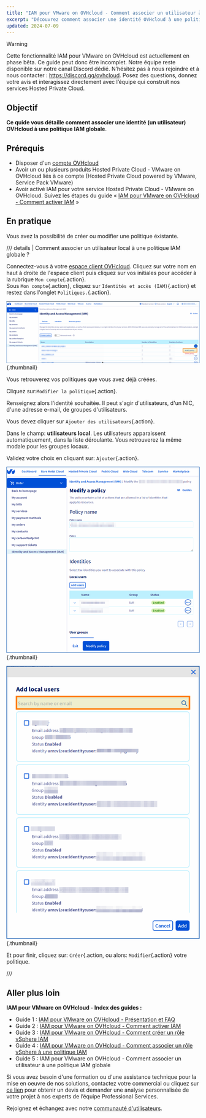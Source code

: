 ```yaml
---
title: "IAM pour VMware on OVHcloud - Comment associer un utilisateur à une politique IAM globale"
excerpt: "Découvrez comment associer une identité OVHcloud à une politique IAM"
updated: 2024-07-09
---
```

<style>
details>summary {
    color:rgb(33, 153, 232) !important;
    cursor: pointer;
}
details>summary::before {
    content:'\25B6';
    padding-right:1ch;
}
details[open]>summary::before {
    content:'\25BC';
}
</style>

> [!warning]
>
> Cette fonctionnalité IAM pour VMware on OVHcloud est actuellement en phase bêta. Ce guide peut donc être incomplet. Notre équipe reste disponible sur notre canal Discord dédié. N’hésitez pas à nous rejoindre et à nous contacter : <https://discord.gg/ovhcloud>. Posez des questions, donnez votre avis et interagissez directement avec l’équipe qui construit nos services Hosted Private Cloud.
>

## Objectif

**Ce quide vous détaille comment associer une identité (un utilisateur) OVHcloud à une politique IAM globale**.

## Prérequis

- Disposer d'un [compte OVHcloud](/pages/account_and_service_management/account_information/ovhcloud-account-creation)
- Avoir un ou plusieurs produits Hosted Private Cloud - VMware on OVHcloud liés à ce compte (Hosted Private Cloud powered by VMware, Service Pack VMware)
- Avoir activé IAM pour votre service Hosted Private Cloud - VMware on OVHcloud. Suivez les étapes du guide « [IAM pour VMware on OVHcloud - Comment activer IAM](/pages/hosted_private_cloud/hosted_private_cloud_powered_by_vmware/vmware_iam_activation) »

## En pratique

Vous avez la possibilité de créer ou modifier une politique éxistante.

/// details | Comment associer un utilisateur local à une politique IAM globale ?

Connectez-vous à votre [espace client OVHcloud](/links/manager). Cliquez sur votre nom en haut à droite de l'espace client puis cliquez sur vos initiales pour accéder à la rubrique `Mon compte`{.action}.<br>
Sous `Mon compte`{.action}, cliquez sur `Identités et accès (IAM)`{.action} et restez dans l'onglet `Politiques.`{.action}.

![IAM USER POLICY](../vmware_iam_role_policy/images/iam_user_policy_4.png){.thumbnail}

Vous retrouverez vos politiques que vous avez déjà créées.

Cliquez sur:`Modifier la politique`{.action}.

Renseignez alors l'identité souhaitée. Il peut s'agir d'utilisateurs, d'un NIC, d'une adresse e-mail, de groupes d'utilisateurs.

Vous devez cliquer sur `Ajouter des utilisateurs`{.action}.

Dans le champ: **utilisateurs local**. Les utilisateurs apparaissent automatiquement, dans la liste déroulante. Vous retrouverez la même modale pour les groupes locaux.

Validez votre choix en cliquant sur: `Ajouter`{.action}.

![IAM user policy](../vmware_iam_role_policy/images/iam_user_policy_3.png){.thumbnail}

![IAM user policy](../vmware_iam_role_policy/images/iam_user_policy_2.png){.thumbnail}

Et pour finir, cliquez sur: `Créer`{.action, ou alors: `Modifier`{.action} votre politique.

///

## Aller plus loin

**IAM pour VMware on OVHcloud - Index des guides :**

- Guide 1 : [IAM pour VMware on OVHcloud - Présentation et FAQ](/pages/hosted_private_cloud/hosted_private_cloud_powered_by_vmware/vmware_iam_getting_started)
- Guide 2 : [IAM pour VMware on OVHcloud - Comment activer IAM](/pages/hosted_private_cloud/hosted_private_cloud_powered_by_vmware/vmware_iam_activation)
- Guide 3 : [IAM pour VMware on OVHcloud - Comment créer un rôle vSphere IAM](/pages/hosted_private_cloud/hosted_private_cloud_powered_by_vmware/vmware_iam_role)
- Guide 4 : [IAM pour VMware on OVHcloud - Comment associer un rôle vSphere à une politique IAM](/pages/hosted_private_cloud/hosted_private_cloud_powered_by_vmware/vmware_iam_role_policy)
- Guide 5 : IAM pour VMware on OVHcloud - Comment associer un utilisateur à une politique IAM globale

Si vous avez besoin d'une formation ou d'une assistance technique pour la mise en oeuvre de nos solutions, contactez votre commercial ou cliquez sur [ce lien](https://www.ovhcloud.com/fr/professional-services/) pour obtenir un devis et demander une analyse personnalisée de votre projet à nos experts de l’équipe Professional Services.

Rejoignez et échangez avec notre [communauté d'utilisateurs](/links/community).